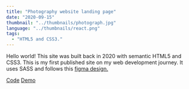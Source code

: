 ```yaml
---
title: "Photography website landing page"
date: "2020-09-15"
thumbnail: "../thumbnails/photograph.jpg"
language: "../thumbnails/react.png"
tags:
  - "HTML5 and CSS3."
---
```


Hello world! This site was built back in 2020 with semantic HTML5 and CSS3. This is my first published site on my web development journey. It uses SASS and follows this <a href="https://www.figma.com/file/VgF87mULloYb7HZ1EMCRzU/Laaqiq-1---Portfolio-detail-(Responsive)?node-id=0%3A1">figma design.</a>

<a href='https://github.com/starjardin/front-end-finals'>Code</a>
<a href='https://photography-landing-page-tantely.netlify.app/'>Demo</a>
